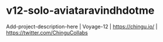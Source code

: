 # v12-solo-aviataravindhdotme
Add-project-description-here | Voyage-12 | https://chingu.io/ | https://twitter.com/ChinguCollabs
